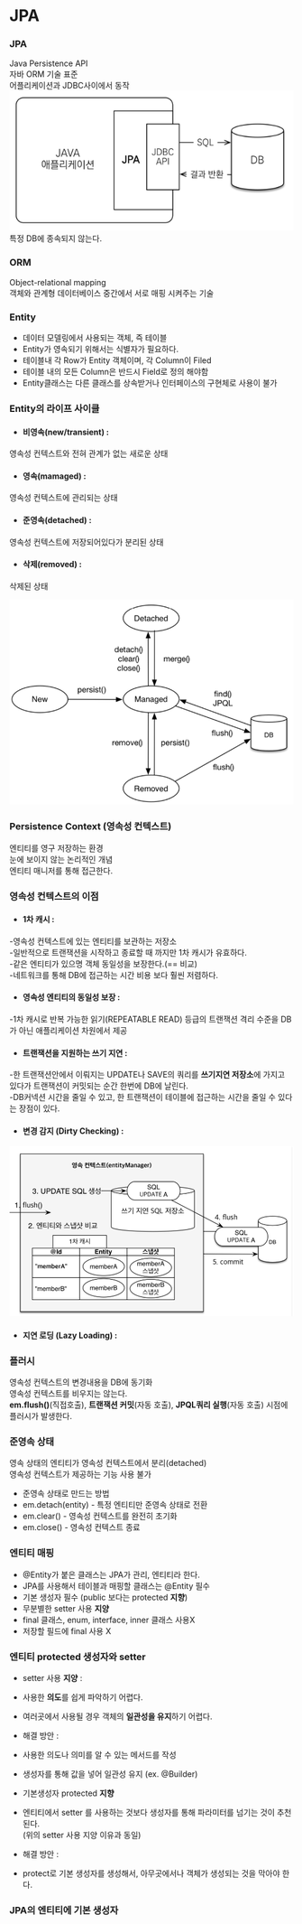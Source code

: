 # JPA
### JPA
Java Persistence API  
자바 ORM 기술 표준    
어플리케이션과 JDBC사이에서 동작  
<img src="/img/JPA_1.PNG" alt="propagation" border="0">  
특정 DB에 종속되지 않는다.  

  
### ORM
Object-relational mapping  
객체와 관계형 데이터베이스 중간에서 서로 매핑 시켜주는 기술  


### Entity
- 데이터 모델링에서 사용되는 객체, 즉 테이블  
- Entity가 영속되기 위해서는 식별자가 필요하다.  
- 테이블내 각 Row가 Entity 객체이며, 각 Column이 Filed  
- 테이블 내의 모든 Column은 반드시 Field로 정의 해야함  
- Entity클래스는 다른 클래스를 상속받거나 인터페이스의 구현체로 사용이 불가  


### Entity의 라이프 사이클 
- #### 비영속(new/transient) : 
영속성 컨텍스트와 전혀 관계가 없는 새로운 상태  

- #### 영속(mamaged) :   
영속성 컨텍스트에 관리되는 상태  

- #### 준영속(detached) :   
영속성 컨텍스트에 저장되어있다가 분리된 상태  

- #### 삭제(removed) : 
삭제된 상태  

<img src="/img/entity_lifecycle.PNG" alt="propagation" border="0">  


### Persistence Context (영속성 컨텍스트)
엔티티를 영구 저장하는 환경  
눈에 보이지 않는 논리적인 개념  
엔티티 매니저를 통해 접근한다.  


### 영속성 컨텍스트의 이점  
- #### 1차 캐시 :  
 -영속성 컨텍스트에 있는 엔티티를 보관하는 저장소  
 -일반적으로 트랜잭션을 시작하고 종료할 때 까지만 1차 캐시가 유효하다.  
 -같은 엔티티가 있으명 객체 동일성을 보장한다.(== 비교)  
 -네트워크를 통해 DB에 접근하는 시간 비용 보다 훨씬 저렴하다.  



- #### 영속성 엔티티의 동일성 보장 :  
 -1차 캐시로 반복 가능한 읽기(REPEATABLE READ) 등급의 트랜잭션 격리 수준을 DB가 아닌 애플리케이션 차원에서 제공  

- #### 트랜잭션을 지원하는 쓰기 지연 :  
 -한 트랜잭션안에서 이뤄지는 UPDATE나 SAVE의 쿼리를 **쓰기지연 저장소**에 가지고 있다가 트랜잭션이 커밋되는 순간 한번에 DB에 날린다.  
 -DB커넥션 시간을 줄일 수 있고, 한 트랜잭션이 테이블에 접근하는 시간을 줄일 수 있다는 장점이 있다.  

- #### 변경 감지 (Dirty Checking) :
<img src="/img/dirty_checking.png" alt="propagation" border="0">  

- #### 지연 로딩 (Lazy Loading) :  
  
  
### 플러시  
영속성 컨텍스트의 변경내용을 DB에 동기화  
영속성 컨텍스트를 비우지는 않는다.  
**em.flush()**(직접호출), **트랜잭션 커밋**(자동 호출), **JPQL쿼리 실행**(자동 호출) 시점에 플러시가 발생한다.    

### 준영속 상태
영속 상태의 엔티티가 영속성 컨텍스트에서 분리(detached)  
영속성 컨텍스트가 제공하는 기능 사용 불가  
* 준영속 상태로 만드는 방법  
 * em.detach(entity) - 특정 엔티티만 준영속 상태로 전환
 * em.clear() - 영속성 컨텍스트를 완전히 초기화  
 * em.close() - 영속성 컨텍스트 종료  
 

### 엔티티 매핑  
 - @Entity가 붙은 클래스는 JPA가 관리, 엔티티라 한다. 
 - JPA를 사용해서 테이블과 매핑할 클래스는 @Entity 필수
 - 기본 생성자 필수 (public 보다는 protected **지향**)
 - 무분별한 setter 사용 **지양**
 - final 클래스, enum, interface, inner 클래스 사용X
 - 저장할 필드에 final 사용 X
 
### 엔티티 protected 생성자와 setter
 - setter 사용 **지양**  :   
-   사용한 **의도**를 쉽게 파악하기 어렵다.  
-   여러곳에서 사용될 경우 객체의 **일관성을 유지**하기 어렵다.  
 - 해결 방안 :   
-  사용한 의도나 의미를 알 수 있는 메서드를 작성  
-  생성자를 통해 값을 넣어 일관성 유지 (ex. @Builder)
  
  
 - 기본생성자 protected **지향**  
-  엔티티에서 setter 를 사용하는 것보다 생성자를 통해 파라미터를 넘기는 것이 추천된다.  
(위의 setter 사용 지양 이유과 동일)  
 - 해결 방안 :   
-  protect로 기본 생성자를 생성해서, 아무곳에서나 객체가 생성되는 것을 막아야 한다.  


### JPA의 엔티티에 기본 생성자
